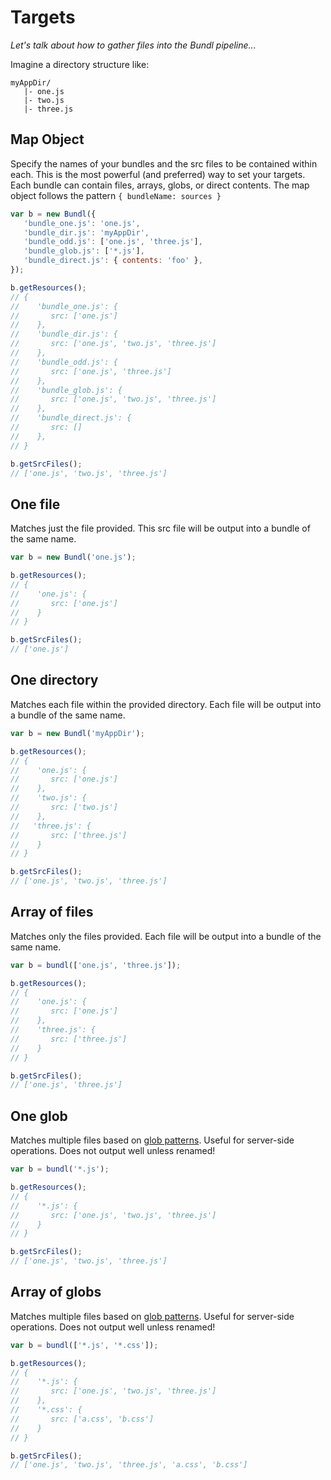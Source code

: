 # Targets

*Let's talk about how to gather files into the Bundl pipeline...*

Imagine a directory structure like:
```
myAppDir/
   |- one.js
   |- two.js
   |- three.js
```

## Map Object
Specify the names of your bundles and the src files to be contained within each. This is the most powerful (and preferred) way to set your targets. Each bundle can contain files, arrays, globs, or direct contents. The map object follows the pattern `{ bundleName: sources }`
```js
var b = new Bundl({
   'bundle_one.js': 'one.js',
   'bundle_dir.js': 'myAppDir',
   'bundle_odd.js': ['one.js', 'three.js'],
   'bundle_glob.js': ['*.js'],
   'bundle_direct.js': { contents: 'foo' },
});
```
```js
b.getResources();
// {
//    'bundle_one.js': {
//       src: ['one.js']
//    },
//    'bundle_dir.js': {
//       src: ['one.js', 'two.js', 'three.js']
//    },
//    'bundle_odd.js': {
//       src: ['one.js', 'three.js']
//    },
//    'bundle_glob.js': {
//       src: ['one.js', 'two.js', 'three.js']
//    },
//    'bundle_direct.js': {
//       src: []
//    },
// }

b.getSrcFiles();
// ['one.js', 'two.js', 'three.js']
```

## One file
Matches just the file provided. This src file will be output into a bundle of the same name.
```js
var b = new Bundl('one.js');
```
```js
b.getResources();
// {
//    'one.js': {
//       src: ['one.js']
//    }
// }

b.getSrcFiles();
// ['one.js']
```

## One directory
Matches each file within the provided directory. Each file will be output into a bundle of the same name.
```js
var b = new Bundl('myAppDir');
```
```js
b.getResources();
// {
//    'one.js': {
//       src: ['one.js']
//    },
//    'two.js': {
//       src: ['two.js']
//    },
//   'three.js': {
//       src: ['three.js']
//    }
// }

b.getSrcFiles();
// ['one.js', 'two.js', 'three.js']
```

## Array of files
Matches only the files provided. Each file will be output into a bundle of the same name.
```js
var b = bundl(['one.js', 'three.js']);
```
```js
b.getResources();
// {
//    'one.js': {
//       src: ['one.js']
//    },
//    'three.js': {
//       src: ['three.js']
//    }
// }

b.getSrcFiles();
// ['one.js', 'three.js']
```

## One glob
Matches multiple files based on [glob patterns](https://github.com/isaacs/node-glob). Useful for server-side operations. Does not output well unless renamed!
```js
var b = bundl('*.js');
```
```js
b.getResources();
// {
//    '*.js': {
//       src: ['one.js', 'two.js', 'three.js']
//    }
// }

b.getSrcFiles();
// ['one.js', 'two.js', 'three.js']
```

## Array of globs
Matches multiple files based on [glob patterns](https://github.com/isaacs/node-glob). Useful for server-side operations. Does not output well unless renamed!
```js
var b = bundl(['*.js', '*.css']);
```
```js
b.getResources();
// {
//    '*.js': {
//       src: ['one.js', 'two.js', 'three.js']
//    },
//    '*.css': {
//       src: ['a.css', 'b.css']
//    }
// }

b.getSrcFiles();
// ['one.js', 'two.js', 'three.js', 'a.css', 'b.css']
```
